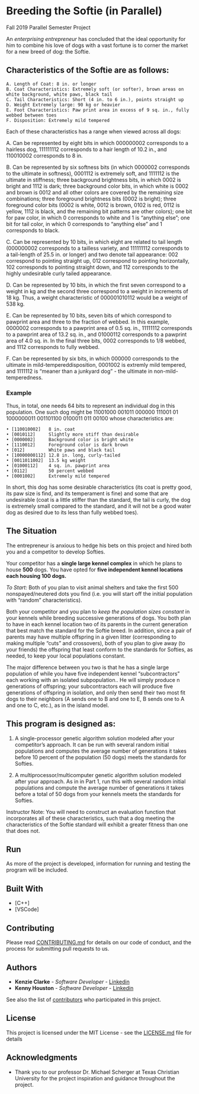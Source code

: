 # Breeding the Softie (in Parallel)
Fall 2019 Parallel Semester Project

An _enterprising entrepreneur_ has concluded that the ideal opportunity for him to combine his love
of dogs with a vast fortune is to corner the market for a new breed of dog: the Softie.

## Characteristics of the Softie are as follows:
```
A. Length of Coat: 8 in. or longer
B. Coat Characteristics: Extremely soft (or softer), brown areas on white background, white paws, black tail
C. Tail Characteristics: Short (4 in. to 6 in.), points straight up
D. Weight Extremely large: 90 kg or heavier
E. Foot Characteristics: Paw print area in excess of 9 sq. in., fully webbed between toes
F. Disposition: Extremely mild tempered
```
Each of these characteristics has a range when viewed across all dogs:

A. Can be represented by eight bits in which 000000002 corresponds to a hairless dog, 111111112 corresponds to a hair length of 10.2 in., and 110010002 corresponds to 8 in.

B. Can be represented by six softness bits (in which 0000002 corresponds to the ultimate in softness), 0001112 is extremely soft, and 1111112 is the ultimate in stiffness; three background brightness bits, in which 0002 is bright and 1112 is dark; three background color bits, in which white is 0002 and brown is 0012 and all other colors are covered by the remaining size combinations; three foreground brightness bits (0002 is bright); three foreground color bits (0002 is white, 0012 is brown, 0102 is red, 0112 is yellow, 1112 is black, and the remaining bit patterns are other colors); one bit for paw color, in which 0 corresponds to white and 1 is “anything else”; one bit for tail color, in which 0 corresponds to “anything else” and 1 corresponds to black.

C. Can be represented by 10 bits, in which eight are related to tail length (000000002 corresponds to a tailless variety, and 111111112 corresponds to a tail-length of 25.5 in. or longer) and two denote tail appearance: 002 correspond to pointing straight up, 012 correspond to pointing horizontally, 102 corresponds to pointing straight down, and 112 corresponds to the highly undesirable curly tailed appearance.

D. Can be represented by 10 bits, in which the first seven correspond to a weight in kg and the second three correspond to a weight in increments of 18 kg. Thus, a weight characteristic of 000001010112 would be a weight of 538 kg.

E. Can be represented by 10 bits, seven bits of which correspond to pawprint area and three to the fraction of webbed. In this example, 0000002 corresponds to a pawprint area of 0.5 sq. in., 11111112 corresponds to a pawprint area of 13.2 sq. in., and 01000112 corresponds to a pawprint area of 4.0 sq. in. In the final three bits, 0002 corresponds to 1/8 webbed, and 1112
corresponds to fully webbed.

F. Can be represented by six bits, in which 000000 corresponds to the ultimate in mild-tempereddisposition, 0001002 is extremly mild tempered, and 1111112 is “meaner than a junkyard dog” - the ultimate in non-mild-temperedness.

### Example

Thus, in total, one needs 64 bits to represent an individual dog in this population. One such dog might be
11001000 001011 000000 111001 01 1000000011 001101100 0100011 011 00100 whose characteristics are:
```
• [110010002]   8 in. coat
• [0010112]     Slightly more stiff than desirable
• [0000002]     Background color is bright white
• [1110012]     Foreground color is dark brown
• [012]         White paws and black tail
• [10000000112] 12.8 in. long, curly-tailed
• [0011011002]  13.5 kg weight
• [01000112]    4 sq. in. pawprint area
• [0112]        50 percent webbed
• [0001002]     Extremely mild tempered
```
In short, this dog has some desirable characteristics (its coat is pretty good, its paw size is find, and its temperament is fine) and some that are undesirable (coat is a little stiffer than the standard, the tail is curly, the dog is extremely small compared to the standard, and it will not be a good water dog as desired due to its less than fully webbed toes).

## The Situation

The entrepreneur is anxious to hedge his bets on this project and hired both you and a competitor to develop Softies. 

Your competitor has a **single large kennel complex** in which he plans to house **500** dogs.
You have opted for **five independent kennel locations each housing 100 dogs.** 

*To Start:* Both of you plan to visit animal shelters and take the first 500 nonspayed/neutered dots you find (i.e. you will start off the initial population with “random” characteristics). 

Both your competitor and you plan to *keep the population sizes constant* in your kennels while breeding successive generations of dogs. You both plan to have in each kennel location two of its parents in the current generation that best match the standard for the Softie breed. In addition, since a pair of parents may have multiple offspring in a given litter (corresponding to making multiple “cuts” and crossovers), both of you plan to give away (to your friends) the offspring that least conform to the standards for Softies, as needed, to keep your local populations constant.

The major difference between you two is that he has a single large population of while you have five independent kennel “subcontractors” each working with an isolated subpopulation.. He will simply produce n generations of offspring; your subcontractors each will produce five generations of offspring in isolation, and only then send their two most fit dogs to their neighbors (A sends one to B and one to E, B sends one to A and one to C, etc.), as in the island model.

## This program is designed as:

1. A single-processor genetic algorithm solution modeled after your competitor’s approach. It can be run with several random initial populations and computes the average number of generations it takes before 10 percent of the population (50 dogs) meets the standards for Softies.

2. A multiprocessor/multicomputer genetic algorithm solution modeled after your approach. As in in Part 1, run this with several random initial populations and compute the average number of generations it takes before a total of 50 dogs from your kennels meets the
standards for Softies.

Instructor Note: You will need to construct an evaluation function that incorporates all of these characteristics, such that a dog meeting the characteristics of the Softie standard will exhibit a greater fitness than one that does not.

## Run

As more of the project is developed, information for running and testing the program will be included.

## Built With

* [C++]
* [VSCode]

## Contributing

Please read [CONTRIBUTING.md](https://gist.github.com/PurpleBooth/b24679402957c63ec426) for details on our code of conduct, and the process for submitting pull requests to us.

## Authors

* **Kenzie Clarke** - *Software Developer* - [Linkedin](https://www.linkedin.com/in/kenzieclarke07/)
* **Kenny Houston** - *Software Developer* - [Linkedin]()

See also the list of [contributors](https://github.com/your/project/contributors) who participated in this project.

## License

This project is licensed under the MIT License - see the [LICENSE.md](LICENSE.md) file for details

## Acknowledgments

* Thank you to our professor Dr. Michael Scherger at Texas Christian University for the project inspiration and guidance throughout the project.
